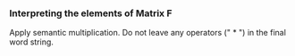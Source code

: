 ### Interpreting the elements of Matrix F

Apply semantic multiplication. Do not leave any operators (" * ") in the final word string.